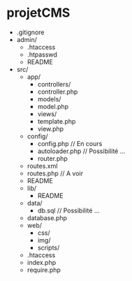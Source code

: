 # projetCMS

- .gitignore
- admin/
	- .htaccess
	- .htpasswd
	- README
- src/
    - app/
        - controllers/
		- controller.php
        - models/
		- model.php
        - views/
		- template.php
		- view.php
    - config/
        - config.php // En cours
        - autoloader.php // Possibilité ...
        - router.php
	- routes.xml
	- routes.php // A voir
	- README
    - lib/
        - README
    - data/
        - db.sql // Possibilité ...
	- database.php
    - web/
        - css/
        - img/
        - scripts/
    - .htaccess
    - index.php
    - require.php
